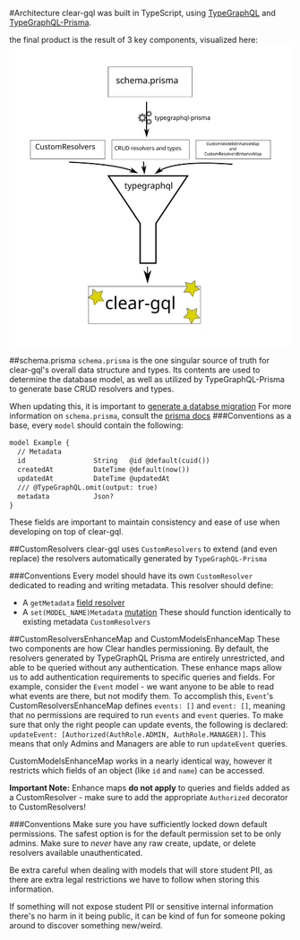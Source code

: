 #Architecture
clear-gql was built in TypeScript, using [TypeGraphQL](https://typegraphql.com/) and [TypeGraphQL-Prisma](https://prisma.typegraphql.com/).

the final product is the result of 3 key components, visualized here:
![clear-gql architecture diagram](architecture.svg)

##schema.prisma
`schema.prisma` is the one singular source of truth for clear-gql's overall data structure and types.
Its contents are used to determine the database model, as well as utilized by TypeGraphQL-Prisma to generate base CRUD resolvers and types.

When updating this, it is important to [generate a databse migration](https://www.prisma.io/docs/concepts/components/prisma-migrate)
For more information on `schema.prisma`, consult the [prisma docs](https://www.prisma.io/docs/concepts/components/prisma-schema)
###Conventions
as a base, every `model` should contain the following: 
```prisma
model Example {
  // Metadata
  id                 String   @id @default(cuid())
  createdAt          DateTime @default(now())
  updatedAt          DateTime @updatedAt
  /// @TypeGraphQL.omit(output: true)
  metadata           Json?
}
```

These fields are important to maintain consistency and ease of use when developing on top of clear-gql.

##CustomResolvers
clear-gql uses `CustomResolvers` to extend (and even replace) the resolvers automatically generated by `TypeGraphQL-Prisma`

###Conventions
Every model should have its own `CustomResolver` dedicated to reading and writing metadata. This resolver should define:
- A `getMetadata` [field resolver](https://typegraphql.com/docs/resolvers.html#field-resolvers) 
- A `set(MODEL_NAME)Metadata` [mutation](https://typegraphql.com/docs/resolvers.html#queries-and-mutations)
These should function identically to existing metadata `CustomResolvers`
  
##CustomResolversEnhanceMap and CustomModelsEnhanceMap
These two components are how Clear handles permissioning.
By default, the resolvers generated by TypeGraphQL Prisma are entirely unrestricted, and able to be queried without any authentication.
These enhance maps allow us to add authentication requirements to specific queries and fields.
For example, consider the `Event` model - we want anyone to be able to read what events are there, but not modify them.
To accomplish this, `Event`'s CustomResolversEnhanceMap defines `events: []` and `event: []`, meaning that no permissions are required to run `events` and `event` queries.
To make sure that only the right people can update events, the following is declared: `updateEvent: [Authorized(AuthRole.ADMIN, AuthRole.MANAGER)]`.
This means that only Admins and Managers are able to run `updateEvent` queries.

CustomModelsEnhanceMap works in a nearly identical way, however it restricts which fields of an object (like `id` and `name`) can be accessed.

**Important Note:** Enhance maps **do not apply** to queries and fields added as a CustomResolver - make sure to add the appropriate `Authorized` decorator to CustomResolvers!

###Conventions
Make sure you have sufficiently locked down default permissions. The safest option is for the default permission set to be only admins.
Make sure to _never_ have any raw create, update, or delete resolvers available unauthenticated.


Be extra careful when dealing with models that will store student PII, as there are extra legal restrictions we have to follow when storing this information.

 
If something will not expose student PII or sensitive internal information there's no harm in it being public, it can be kind of fun for someone poking around to discover something new/weird.
